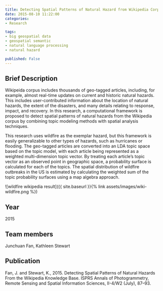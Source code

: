 ```yaml
---
title: Detecting Spatial Patterns of Natural Hazard from Wikipedia Corpus
date: 2015-08-10 11:22:00
categories:
- Research

tags:
- big geospatial data
- geospatial semantic
- natural language processing 
- natural hazard

published: False
---
```



## Brief Description
Wikipeida corpus includes thousands of geo-tagged articles, including, for example, almost real-time updates on current and historic natural hazards. This includes user-contributed information about the location of natural hazards, the extent of the disasters, and many details relating to response, impact, and recovery. In this research, a computational framework is proposed to detect spatial patterns of natural hazards from the Wikipedia corpus by combining topic modeling methods with spatial analysis techniques.  

<!-- more -->

This research uses wildfire as the exemplar hazard, but this framework is easily generalizable to other types of hazards, such as hurricanes or flooding. The geo-tagged articles are converted into an LDA topic space based on the topic model, with each article being represented as a weighted multi-dimension topic vector. By treating each article’s topic vector as an observed point in geographic space, a probability surface is calculated for each of the topics. The spatial distribution of wildfire outbreaks in the US is estimated by calculating the weighted sum of the topic probability surfaces using a map algebra approach. 

![wildfire wikipedia result]({{ site.baseurl }}{% link assets/images/wiki-wildfire.png %})  



## Year
2015

## Team members
Junchuan Fan, Kathleen Stewart


## Publication
Fan, J. and Stewart, K., 2015. Detecting Spatial Patterns of Natural Hazards From the Wikipedia Knowledge Base. ISPRS Annals of Photogrammetry, Remote Sensing and Spatial Information Sciences, II-4/W2 (July), 87–93.
